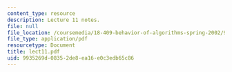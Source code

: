 ```yaml
---
content_type: resource
description: Lecture 11 notes.
file: null
file_location: /coursemedia/18-409-behavior-of-algorithms-spring-2002/9935269d08352de8ea16e0c3edb65c86_lect11.pdf
file_type: application/pdf
resourcetype: Document
title: lect11.pdf
uid: 9935269d-0835-2de8-ea16-e0c3edb65c86
---
```

